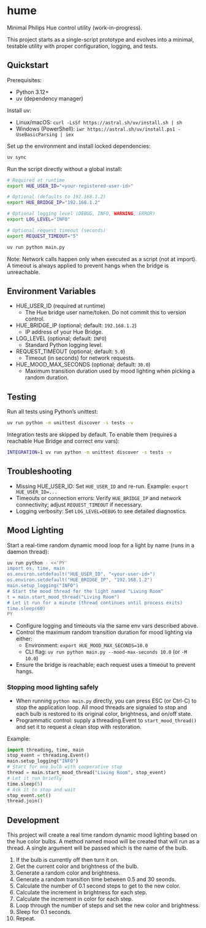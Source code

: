 # hume

Minimal Philips Hue control utility (work-in-progress).

This project starts as a single-script prototype and evolves into a minimal, testable utility with proper configuration, logging, and tests.

## Quickstart

Prerequisites:
- Python 3.12+
- uv (dependency manager)

Install uv:
- Linux/macOS: `curl -LsSf https://astral.sh/uv/install.sh | sh`
- Windows (PowerShell): `iwr https://astral.sh/uv/install.ps1 -UseBasicParsing | iex`

Set up the environment and install locked dependencies:

```bash
uv sync
```

Run the script directly without a global install:

```bash
# Required at runtime
export HUE_USER_ID="<your-registered-user-id>"

# Optional (defaults to 192.168.1.2)
export HUE_BRIDGE_IP="192.168.1.2"

# Optional logging level (DEBUG, INFO, WARNING, ERROR)
export LOG_LEVEL="INFO"

# Optional request timeout (seconds)
export REQUEST_TIMEOUT="5"

uv run python main.py
```

Note: Network calls happen only when executed as a script (not at import). A timeout is always applied to prevent hangs when the bridge is unreachable.

## Environment Variables

- HUE_USER_ID (required at runtime)
  - The Hue bridge user name/token. Do not commit this to version control.
- HUE_BRIDGE_IP (optional; default: `192.168.1.2`)
  - IP address of your Hue Bridge.
- LOG_LEVEL (optional; default: `INFO`)
  - Standard Python logging level.
- REQUEST_TIMEOUT (optional; default: `5.0`)
  - Timeout (in seconds) for network requests.
- HUE_MOOD_MAX_SECONDS (optional; default: `30.0`)
  - Maximum transition duration used by mood lighting when picking a random duration.

## Testing

Run all tests using Python’s unittest:

```bash
uv run python -m unittest discover -s tests -v
```

Integration tests are skipped by default. To enable them (requires a reachable Hue Bridge and correct env vars):

```bash
INTEGRATION=1 uv run python -m unittest discover -s tests -v
```

## Troubleshooting

- Missing HUE_USER_ID: Set `HUE_USER_ID` and re-run. Example: `export HUE_USER_ID=...`
- Timeouts or connection errors: Verify `HUE_BRIDGE_IP` and network connectivity; adjust `REQUEST_TIMEOUT` if necessary.
- Logging verbosity: Set `LOG_LEVEL=DEBUG` to see detailed diagnostics.

## Mood Lighting

Start a real-time random dynamic mood loop for a light by name (runs in a daemon thread):

```bash
uv run python - <<'PY'
import os, time, main
os.environ.setdefault("HUE_USER_ID", "<your-user-id>")
os.environ.setdefault("HUE_BRIDGE_IP", "192.168.1.2")
main.setup_logging("INFO")
# Start the mood thread for the light named "Living Room"
t = main.start_mood_thread("Living Room")
# Let it run for a minute (thread continues until process exits)
time.sleep(60)
PY
```

- Configure logging and timeouts via the same env vars described above.
- Control the maximum random transition duration for mood lighting via either:
  - Environment: `export HUE_MOOD_MAX_SECONDS=10.0`
  - CLI flag: `uv run python main.py --mood-max-seconds 10.0` (or `-M 10.0`)
- Ensure the bridge is reachable; each request uses a timeout to prevent hangs.

### Stopping mood lighting safely

- When running `python main.py` directly, you can press ESC (or Ctrl-C) to stop the
  application loop. All mood threads are signaled to stop and each bulb is restored to its
  original color, brightness, and on/off state.
- Programmatic control: supply a threading.Event to `start_mood_thread()` and set it to
  request a clean stop with restoration.

Example:

```python
import threading, time, main
stop_event = threading.Event()
main.setup_logging("INFO")
# Start for one bulb with cooperative stop
thread = main.start_mood_thread("Living Room", stop_event)
# Let it run briefly
time.sleep(5)
# Ask it to stop and wait
stop_event.set()
thread.join()
```

## Development
This project will create a real time random dynamic mood lighting based 
on the hue color bulbs.
A method named mood will be created that will run as a thread.
A single argument will be passed which is the name of the bulb.
1. If the bulb is currently off then turn it on.
2. Get the current color and brightness of the bulb.
3. Generate a random color and brightness.
4. Generate a random transition time between 0.5 and 30 seonds.
5. Calculate the number of 0.1 second steps to get to the new color.
6. Calculate the increment in brightness for each step.
7. Calculate the increment in color for each step.
8. Loop through the number of steps and set the new color and brightness.
9. Sleep for 0.1 seconds.
10. Repeat.